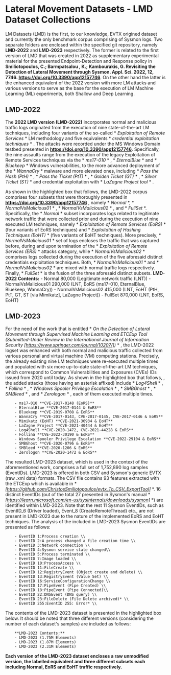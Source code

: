 # Lateral Movement Datasets - LMD Dataset Collections

LM Datasets (LMD) is the first, to our knowledge, EVTX origined dataset and currently the only benchmark corpus comprising of Sysmon logs. Two separate folders are enclosed within the specified git repository, namely **LMD-2022** and **LMD-2023** respectively. The former is related to the first version of LMD that was created in 2022 as supplementary experimental material for the presented Endpoint-Detection and Response policy in **Smiliotopoulos, C.; Barmpatsalou , K.; Kambourakis, G. Revisiting the Detection of Lateral Movement through Sysmon. Appl. Sci. 2022, 12, 7746. https://doi.org/10.3390/app12157746**. On the other hand the latter is the enhanced equivalent of the 2022 version with more LM attacks and various versions to serve as the base for the execution of LM Machine Learning (ML) experiments, both Shallow and Deep Learning.

## LMD-2022

The **2022 LMD version (LMD-2022)** incorporates normal and malicious traffic logs originated from the execution of nine state-of-the-art LM techniques, including four variants of the so-called * *Exploitation of Remote Services* * LM methodology and five equivalents * *credential exploitation techniques* * . The attacks were recorded under the MS Windows Domain testbed presented in **https://doi.org/10.3390/app12157746**. Specifically, the nine assaults range from the execution of the legacy Exploitation of Remote Services techniques via the * *ms17-010* * , * *EternalBlue* * and * *Bluekeep* * Windows vulnerabilities, to the more advanced deployment of the * *WannaCry* * malware and more elevated ones, including * *Pass the Hash (PtH)* * , * *Pass the Ticket (PtT)* * , * *Golden Ticket (GT)* * , * *Silver Ticket (ST)* * and credential exploitation with * *LaZagne Project tool* * .

As shown in the highlighted box that follows, the LMD-2022 corpus comprises four subsets that were thoroughly presented in **https://doi.org/10.3390/app12157746** , namely * *Normal* *, * *NormalVsMalicious01* * , * *NormalVsMalicious02* * , and * *FullSet* *. Specifically, the * *Normal* * subset incorporates logs related to legitimate network traffic that were collected prior and during the execution of nine executed LM techniques, namely * *Exploitation of Remote Services (EoRS)* * (four variants of EoRS techniques) and * *Exploitation of Hashing Techniques (EoHT)* * (five variants of EoHT techniques). More precisely, * *NormalVsMalicious01* * set of logs encloses the traffic that was captured before, during and upon termination of the * *Exploitation of Remote Services (ERS)* * attacks category, while * *NormalVsMalicious02* * comprises logs collected during the execution of the five aforesaid distinct credentials exploitation techniques. Both, * *NormalVsMalicious01* * and * *NormalVsMalicious02* * are mixed with normal traffic logs respectively. Finally, * *FullSet* * is the fusion of the three aforesaid distinct subsets.
		**LMD-2022 Contents:**
		- Normal 80,000 (Legitimate network traffic (LNT))
		- NormalVsMalicious01 290,000 (LNT, EoRS (ms17-010, EternalBlue, Bluekeep, WannaCry))
		- NormalVsMalicious02 415,000 (LNT, EoHT (PtH, PtT, GT, ST [via Mimikatz], LaZagne Project))
		- FullSet 870,000 (LNT, EoRS, EoHT)
    
## LMD-2023

For the need of the work that is entitled * *On the Detection of Lateral Movement through Supervised Machine Learning and ETCExp Tool (Submitted-Under Review in the International Journal of Information Security [https://www.springer.com/journal/10207/])* * , the LMD-2022 logset was enhanced with both normal and malicious traffic collected from various personal and virtual machine (VM) computing stations. Precisely, the already existing nine LM techniques were re-executed multiple times and populated with six more up-to-date state-of-the-art LM techniques, which correspond to Common Vulnerabilities and Exposures (CVEs) IDs issued from 2020 until today. As shown in the highlighted box that follows, , the added attacks (those having an asterisk affixed) include * *Log4Shell* * , * *Follina* * , * *Windows Spooler Privilege Escalation* * , * *SMBGhost* * , * *SMBleed* * , and * *Zerologon* * , each of them executed multiple times.

		- ms17-010 **CVE-2017-0148 (EoRS)**
		- EternalBlue **CVE-2017-0144 & EoRS**
		- Bluekeep **CVE-2019-0708 & EoRS**
		- WannaCry **CVE-2017-0143, CVE-2017-0145, CVE-2017-0146 & EoRS**
		- Mimikatz (EoHT) **CVE-2021-36934 & EoHT**
		- LaZagne Project **CVE-2021-40444 & EoHT**
		- Log4Shell **CVE-2020-1472, CVE-2021-44228 & EoRS**
		- Follina **CVE-2022-30190 & EoRS**
		- Windows Spooler Privilege Escalation **CVE-2022-29104 & EoRS**
		- SMBGhost **CVE-2020-0796 & EoRS**
		- SMBleed **CVE-2020-1206 & EoRS**
		- Zerologon **CVE-2020-1472 & EoRS**

The resulted LMD-2023 dataset, which is used in the context of the aforementioned work, comprises a full set of 1,752,890 log samples (EventIDs). LMD-2023 is offered in both CSV and Sysmon's generic EVTX (raw .xml data) formats. The CSV file contains 93 features extracted with the ETCExp which is available in * *[https://github.com/ChristosSmiliotopoulos/evtx_To_CSV_ExportTool]* *. 16 distinct EventIDs (out of the total 27 presented in Sysmon's manual * *[https://learn.microsoft.com/en-us/sysinternals/downloads/sysmon]* *) are identified within LMD-2023. Note that the rest 11 Sysmon EventIDs, such as EventID_6 (Driver loaded), Event_8 (CreateRemoteThread) etc., are not present in LMD-2023 due to the nature of the implemented EoRS and EoHT techniques. The analysis of the included in LMD-2023 Sysmon EventIDs are presented as follows:

		- EventID 1:Process creation \\
		- EventID 2:A process changed a file creation time \\
		- EventID 3:Network connection \\
		- EventID 4:Sysmon service state changed\\
		- EventID 5:Process terminated \\
		- EventID 7:Image loaded \\
		- EventID 10:ProcessAccess \\
		- EventID 11:FileCreate \\
		- EventID 12:RegistryEvent (Object create and delete) \\
		- EventID 13:RegistryEvent (Value Set) \\
		- EventID 16:ServiceConfigurationChange \\
		- EventID 17:PipeEvent (Pipe Created) \\
		- EventID 18:PipeEvent (Pipe Connected)\\
		- EventID 22:DNSEvent (DNS query) \\
		- EventID 23:FileDelete (File Delete archived)* \\
		- EventID 255:EventID 255: Error* \\


The contents of the LMD-2023 dataset is presented in the highlighted box below. It should be noted that three different versions (considering the number of each dataset's samples) are included as follows:

		**LMD-2023 Contents:**
		- LMD-2023 (1.75M Elements)
		- LMD-2023 (1.87M Elements)
		- LMD-2023 (2.31M Elements)
		
**Each version of the LMD-2023 dataset encloses a raw unmodified version, the labelled equivalent and three different subsets each including Normal, EoRS and EoHT traffic respectively.**
